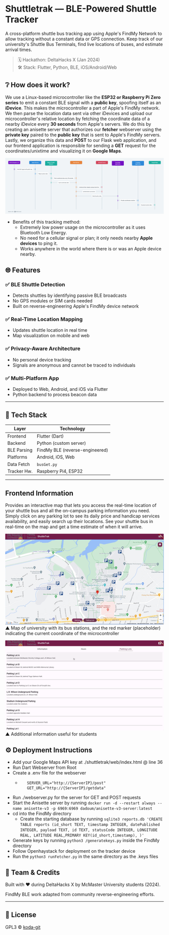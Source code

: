 # Shuttletrak — BLE-Powered Shuttle Tracker

A cross-platform shuttle bus tracking app using Apple's FindMy Network to allow tracking without a constant data or GPS connection. Keep track of our university's Shuttle Bus Terminals, find live locations of buses, and estimate arrival times.

> 🗓️ Hackathon: DeltaHacks X (Jan 2024)  
> 🛠️ Stack: Flutter, Python, BLE, iOS/Android/Web

## ❔ How does it work?
We use a Linux-based microcontroller like the **ESP32 or Raspberry Pi Zero series** to emit a constant BLE signal with a **public key**, spoofing itself as an **iDevice**. This makes the microcontroller a part of Apple's FindMy network. We then parse the location data sent via other iDevices and upload our microcontroller's relative location by fetching the coordinate data of a nearby iDevice every **30 seconds** from Apple's servers. We do this by creating an anisette server that authorizes our **fetcher** webserver using the **private key** paired to the **public key** that is sent to Apple's FindMy servers. Lastly, we organize this data and **POST** to our Flask web application, and our frontend application is responsible for sending a **GET** request for the coordinates/unixtime and visualizing it on **Google Maps**.

![](./images/diagram.png)

- Benefits of this tracking method:
  - Extremely low power usage on the microcontroller as it uses Bluetooth Low Energy.
  - No need for a cellular signal or plan; it only needs nearby **Apple devices** to ping it.
  - Works anywhere in the world where there is or was an Apple device nearby.

## 🌐 Features

### ✅ BLE Shuttle Detection
- Detects shuttles by identifying passive BLE broadcasts
- No GPS modules or SIM cards needed
- Built on reverse-engineering Apple's FindMy device network

### ✅ Real-Time Location Mapping
- Updates shuttle location in real time
- Map visualization on mobile and web

### ✅ Privacy-Aware Architecture
- No personal device tracking
- Signals are anonymous and cannot be traced to individuals

### ✅ Multi-Platform App
- Deployed to Web, Android, and iOS via Flutter
- Python backend to process beacon data

---

## 🧰 Tech Stack

| Layer       | Technology            |
|-------------|------------------------|
| Frontend    | Flutter (Dart)         |
| Backend     | Python (custom server) |
| BLE Parsing | FindMy BLE (reverse-engineered) |
| Platforms   | Android, iOS, Web      |
| Data Fetch  | `busGet.py`            |
| Tracker Hw. | Raspberry Pi4, ESP32  |

---


## Frontend Information
Provides an interactive map that lets you access the real-time location of your shuttle bus and all the on-campus parking information you need. Simply click on any parking lot to see its daily price and handicap services availability, and easily search up their locations. See your shuttle bus in real-time on the map and get a time estimate of when it will arrive.

![](./images/scr1.jpeg)
▲ Map of university with its bus stations, and the red marker (placeholder) indicating the current coordinate of the microcontroller

![](./images/scr2.png)
▲ Additional information useful for students



## ⚙️ Deployment Instructions
 - Add your Google Maps API key at ./shuttletrak/web/index.html @ line 36
 - Run Dart Webserver from Root
 - Create a .env file for the webserver
   - ```
        SERVER_URL="http://{ServerIP}/post"
        GET_URL="http://{ServerIP}/getdata"
     ```
 - Run ./webserver.py for the server for GET and POST requests
 - Start the Anisette server by running ```docker run -d --restart always --name anisette-v3 -p 6969:6969 dadoum/anisette-v3-server:latest```
 - cd into the FindMy directory
   - Create the starting database by running ```sqlite3 reports.db 'CREATE TABLE reports (id_short TEXT, timestamp INTEGER, datePublished INTEGER, payload TEXT, id TEXT, statusCode INTEGER, LONGITUDE REAL, LATITUDE REAL,PRIMARY KEY(id_short,timestamp), )'```
 - Generate keys by running ```python3 /generatekeys.py``` inside the FindMy directory
 - Follow Openhaystack for deployment on the tracker device
 - Run the ```python3 runFetcher.py``` in the same directory as the .keys files

## 🤝 Team & Credits

Built with ❤️ during DeltaHacks X by McMaster University students (2024).  

FindMy BLE work adapted from community reverse-engineering efforts.

---

## 📝 License

GPL3 © [koda-git](https://github.com/koda-git)
